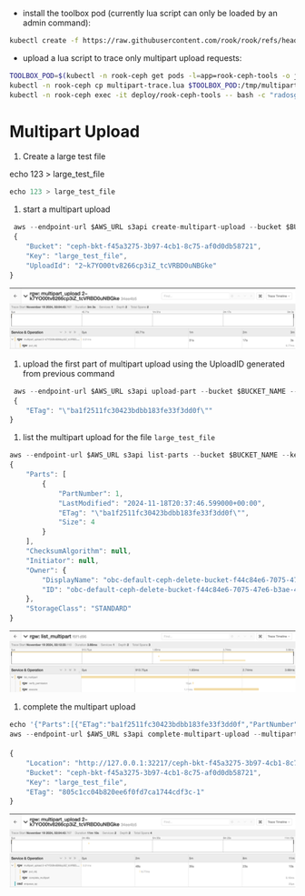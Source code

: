 * install the toolbox pod (currently lua script can only be loaded by an admin command):
```bash
kubectl create -f https://raw.githubusercontent.com/rook/rook/refs/heads/master/deploy/examples/toolbox.yaml
```
* upload a lua script to trace only multipart upload requests:
```bash
TOOLBOX_POD=$(kubectl -n rook-ceph get pods -l=app=rook-ceph-tools -o jsonpath='{.items[0].metadata.name}')
kubectl -n rook-ceph cp multipart-trace.lua $TOOLBOX_POD:/tmp/multipart-trace.lua
kubectl -n rook-ceph exec -it deploy/rook-ceph-tools -- bash -c "radosgw-admin script put --context=prerequest --infile /tmp/multipart-trace.lua"
```

# Multipart Upload

1. Create a large test file

echo 123 > large_test_file

```jsx
echo 123 > large_test_file
```

1. start a multipart upload

```jsx
 aws --endpoint-url $AWS_URL s3api create-multipart-upload --bucket $BUCKET_NAME --key large_test_file
 {
    "Bucket": "ceph-bkt-f45a3275-3b97-4cb1-8c75-af0d0db58721",
    "Key": "large_test_file",
    "UploadId": "2~k7YO00tv8266cp3iZ_tcVRBD0uNBGke"
}

```

![image.png](images/image.png)

1. upload the first part of multipart upload using the UploadID generated from previous command

```jsx
 aws --endpoint-url $AWS_URL s3api upload-part --bucket $BUCKET_NAME --key large_test_file --part-number 1 --body large_test_file --upload-id 2~k7YO00tv8266cp3iZ_tcVRBD0uNBGke
 {
    "ETag": "\"ba1f2511fc30423bdbb183fe33f3dd0f\""
}
```

1. list the multipart upload for the file `large_test_file`

```jsx
aws --endpoint-url $AWS_URL s3api list-parts --bucket $BUCKET_NAME --key large_test_file --upload-id 2~k7YO00tv8266cp3iZ_tcVRBD0uNBGke
{
    "Parts": [
        {
            "PartNumber": 1,
            "LastModified": "2024-11-18T20:37:46.599000+00:00",
            "ETag": "\"ba1f2511fc30423bdbb183fe33f3dd0f\"",
            "Size": 4
        }
    ],
    "ChecksumAlgorithm": null,
    "Initiator": null,
    "Owner": {
        "DisplayName": "obc-default-ceph-delete-bucket-f44c84e6-7075-47e6-b3ae-4daea3637950",
        "ID": "obc-default-ceph-delete-bucket-f44c84e6-7075-47e6-b3ae-4daea3637950"
    },
    "StorageClass": "STANDARD"
}
```

![image.png](images/image%201.png)

1. complete the multipart upload

```jsx
echo '{"Parts":[{"ETag":"ba1f2511fc30423bdbb183fe33f3dd0f","PartNumber":1}]}' > etag.json
aws --endpoint-url $AWS_URL s3api complete-multipart-upload --multipart-upload file://etag.json --bucket $BUCKET_NAME --key large_test_file --upload-id 2~k7YO00tv8266cp3iZ_tcVRBD0uNBGke

{
    "Location": "http://127.0.0.1:32217/ceph-bkt-f45a3275-3b97-4cb1-8c75-af0d0db58721/large_test_file",
    "Bucket": "ceph-bkt-f45a3275-3b97-4cb1-8c75-af0d0db58721",
    "Key": "large_test_file",
    "ETag": "805c1cc04b820ee6f0fd7ca1744cdf3c-1"
}
```

![image.png](images/image%202.png)
